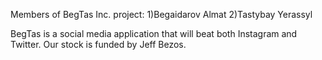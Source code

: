 Members of BegTas Inc. project: 1)Begaidarov Almat 2)Tastybay Yerassyl

BegTas is a social media application that will beat both Instagram and Twitter. 
Our stock is funded by Jeff Bezos.